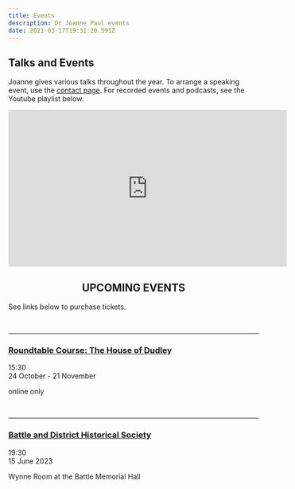 ```yaml
---
title: Events
description: Dr Joanne Paul events
date: 2021-03-17T19:31:20.591Z
---
```

## Talks and Events

Joanne gives various talks throughout the year. To arrange a speaking event, use the [contact page](https://joannepaul.com/contact). For recorded events and podcasts, see the Youtube playlist below. 

<iframe width="560" height="315" src="https://www.youtube.com/embed/videoseries?list=PL5mt9ljgr-nGp8e9fTlCDjJLxozgQy90R" title="YouTube video player" frameBorder="0" allow="accelerometer; autoplay; clipboard-write; encrypted-media; gyroscope; picture-in-picture" allowFullScreen></iframe>

<br/>

## <center> UPCOMING EVENTS </center>

See links below to purchase tickets.

<br/>

- - -

### [Roundtable Course: The House of Dudley](https://www.roundtable.org/class/course/the-house-of-dudley-a-new-history-of-tudor-england)

15:30\
24 October - 21 November

online only 

<br/>

- - -

### [Battle and District Historical Society](https://battlehistorysociety.com/Programme/)

19:30\
15 June 2023

Wynne Room at the Battle Memorial Hall

<br/>